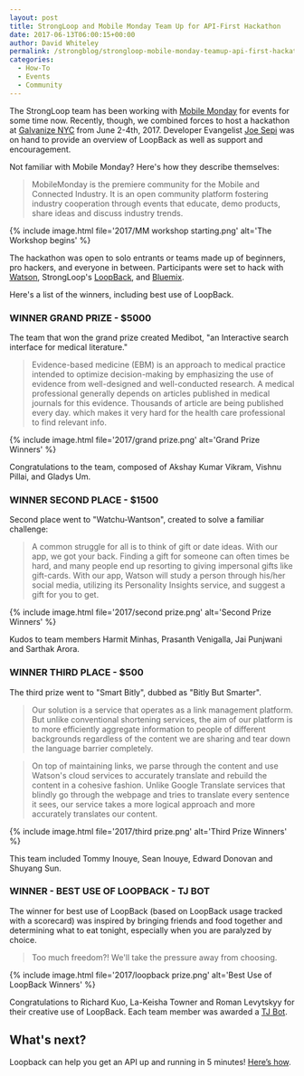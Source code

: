 ```yaml
---
layout: post
title: StrongLoop and Mobile Monday Team Up for API-First Hackathon
date: 2017-06-13T06:00:15+00:00
author: David Whiteley
permalink: /strongblog/strongloop-mobile-monday-teamup-api-first-hackathon/
categories:
  - How-To
  - Events
  - Community
---
```


The StrongLoop team has been working with [Mobile Monday](http://mobilemonday.us) for events for some time now. Recently, though, we combined forces to host a hackathon at [Galvanize NYC](https://www.galvanize.com/new-york/campus) from June 2-4th, 2017. Developer Evangelist [Joe Sepi](https://strongloop.com/strongblog/my-friends-call-me-joe-sepi-and-you-can-too/) was on hand to provide an overview of LoopBack as well as support and encouragement.

Not familiar with Mobile Monday? Here's how they describe themselves: 

> MobileMonday is the premiere community for the Mobile and Connected Industry. It is an open community platform fostering industry cooperation through events that educate, demo products, share ideas and discuss industry trends. 
<!--more-->

{% include image.html file='2017/MM workshop starting.png' alt='The Workshop begins' %}

The hackathon was open to solo entrants or teams made up of beginners, pro hackers, and everyone in between. Participants were set to hack with [Watson](https://www.ibm.com/watson/), StrongLoop's [LoopBack](http://loopback.io/), and [Bluemix](https://www.ibm.com/cloud-computing/bluemix/what-is-bluemix).

Here's a list of the winners, including best use of LoopBack.

### WINNER GRAND PRIZE - $5000

The team that won the grand prize created Medibot, "an Interactive search interface for medical literature."

> Evidence-based medicine (EBM) is an approach to medical practice intended to optimize decision-making by emphasizing the use of evidence from well-designed and well-conducted research. A medical professional generally depends on articles published in medical journals for this evidence.  Thousands of article are being published every day. which makes it very hard for the health care professional to find relevant info.

{% include image.html file='2017/grand prize.png' alt='Grand Prize Winners' %}

Congratulations to the team, composed of Akshay Kumar Vikram, Vishnu Pillai, and Gladys Um.

### WINNER SECOND PLACE - $1500

Second place went to "Watchu-Wantson", created to solve a familiar challenge:

> A common struggle for all is to think of gift or date ideas. With our app, we got your back. Finding a gift for someone can often times be hard, and many people end up resorting to giving impersonal gifts like gift-cards. With our app, Watson will study a person through his/her social media, utilizing its Personality Insights service, and suggest a gift for you to get.

{% include image.html file='2017/second prize.png' alt='Second Prize Winners' %}

Kudos to team members Harmit Minhas, Prasanth Venigalla, Jai Punjwani and Sarthak Arora.

### WINNER THIRD PLACE - $500

The third prize went to "Smart Bitly", dubbed as "Bitly But Smarter".

> Our solution is a service that operates as a link management platform. But unlike conventional shortening services, the aim of our platform is to more efficiently aggregate information to people of different backgrounds regardless of the content we are sharing and tear down the language barrier completely.

> On top of maintaining links, we parse through the content and use Watson's cloud services to accurately translate and rebuild the content in a cohesive fashion. Unlike Google Translate services that blindly go through the webpage and tries to translate every sentence it sees, our service takes a more logical approach and more accurately translates our content.

{% include image.html file='2017/third prize.png' alt='Third Prize Winners' %}

This team included Tommy Inouye, Sean Inouye, Edward Donovan and Shuyang Sun. 

### WINNER - BEST USE OF LOOPBACK - TJ BOT

The winner for best use of LoopBack (based on LoopBack usage tracked with a scorecard) was inspired by bringing friends and food together and determining what to eat tonight, especially when you are paralyzed by choice.

> Too much freedom?! We'll take the pressure away from choosing.

{% include image.html file='2017/loopback prize.png' alt='Best Use of LoopBack Winners' %}

Congratulations to Richard Kuo, La-Keisha Towner and Roman Levytskyy for their creative use of LoopBack. Each team member was awarded a [TJ Bot](https://ibmtjbot.github.io/). 

## What's next?

Loopback can help you get an API up and running in 5 minutes! [Here’s how](https://developer.ibm.com/apiconnect/2017/03/09/loopback-in-5-minutes/).



 
